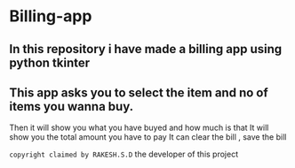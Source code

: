 # Billing-app
## In this repository i have made a billing app using python tkinter


## This  app asks you to select the item and no of items you wanna buy. 
Then it will show you what you have buyed and how much is that
 It will show you the total amount you have to pay
 It can clear the bill , save the bill

 ```copyright claimed by RAKESH.S.D``` the developer of this project
